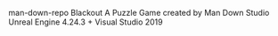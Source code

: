man-down-repo
Blackout
A Puzzle Game created by Man Down Studio
Unreal Engine 4.24.3 + Visual Studio 2019
